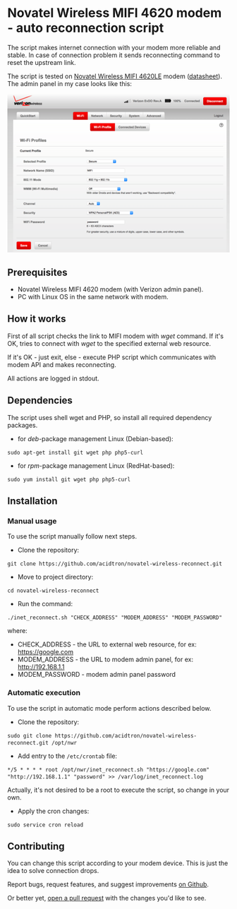 #  Novatel Wireless MIFI 4620 modem - auto reconnection script
The script makes internet connection with your modem more reliable and stable.
In case of connection problem it sends reconnecting command to reset the upstream link.

The script is tested on [Novatel Wireless MIFI 4620LE](http://www.nvtl.com/products/mobile-broadband-solutions/mifi-intelligent-mobile-hotspots/mifi-4620le-3g4g-lte-global-intelligent-mobile-hotspot/) modem ([datasheet](docs/Novatel_4620LE.pdf)). The admin panel in my case looks like this:

![Verizon Admin Panel](docs/verizon.png)

## Prerequisites
- Novatel Wireless MIFI 4620 modem (with Verizon admin panel).
- PC with Linux OS in the same network with modem.

## How it works
First of all script checks the link to MIFI modem with _wget_ command.
If it's OK, tries to connect with _wget_ to the specified external web resource.

If it's OK - just exit, else - execute PHP script which communicates with modem API and makes reconnecting.

All actions are logged in stdout.

## Dependencies
The script uses shell wget and PHP, so install all required dependency packages.
- for _deb_-package management Linux (Debian-based):
```
sudo apt-get install git wget php php5-curl
```
- for _rpm_-package management Linux (RedHat-based):
```
sudo yum install git wget php php5-curl
```

## Installation

### Manual usage
To use the script manually follow next steps.
- Clone the repository:
```
git clone https://github.com/acidtron/novatel-wireless-reconnect.git
```
- Move to project directory:
```
cd novatel-wireless-reconnect
```
- Run the command:
```
./inet_reconnect.sh "CHECK_ADDRESS" "MODEM_ADDRESS" "MODEM_PASSWORD"
```
where:
- CHECK_ADDRESS - the URL to external web resource, for ex: https://google.com
- MODEM_ADDRESS - the URL to modem admin panel, for ex: http://192.168.1.1
- MODEM_PASSWORD - modem admin panel password

### Automatic execution
To use the script in automatic mode perform actions described below.
- Clone the repository:
```
sudo git clone https://github.com/acidtron/novatel-wireless-reconnect.git /opt/nwr
```
- Add entry to the `/etc/crontab` file:
```
*/5 * * * * root /opt/nwr/inet_reconnect.sh "https://google.com" "http://192.168.1.1" "password" >> /var/log/inet_reconnect.log
```
Actually, it's not desired to be a root to execute the script, so change in your own.

- Apply the cron changes:
```
sudo service cron reload
```

## Contributing
You can change this script according to your modem device. This is just the idea to solve connection drops.

Report bugs, request features, and suggest improvements [on Github](https://github.com/acidtron/novatel-wireless-reconnect/issues).

Or better yet, [open a pull request](https://github.com/acidtron/novatel-wireless-reconnect/compare) with the changes you'd like to see.
